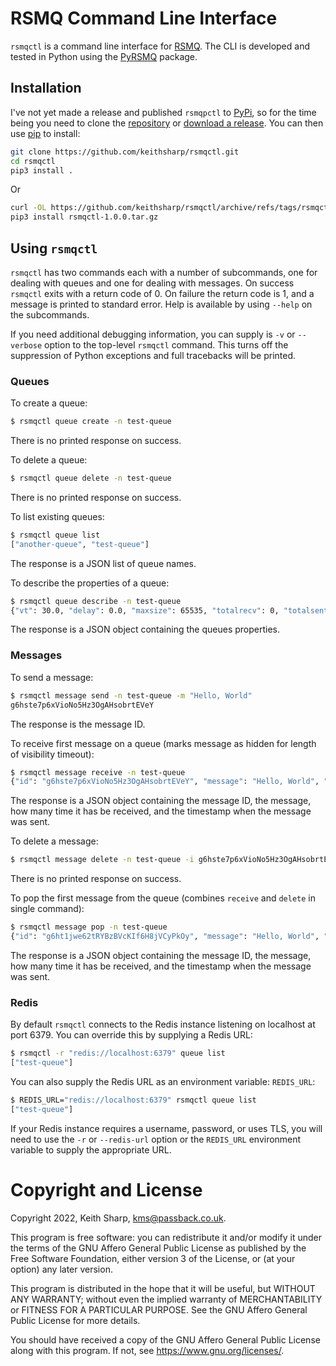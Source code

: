 # RSMQ Command Line Interface
`rsmqctl` is a command line interface for [RSMQ](https://github.com/smrchy/rsmq).  The CLI is developed and tested in Python using the [PyRSMQ](https://github.com/mlasevich/PyRSMQ) package.

## Installation
I've not yet made a release and published `rsmqpctl` to [PyPi](https://pypi.org), so for the time being you need to clone the [repository](https://github.com/keithsharp/rsmqctl) or [download a release](https://github.com/keithsharp/rsmqctl/releases/).  You can then use [pip](https://pypi.org/project/pip/) to install:
```bash
git clone https://github.com/keithsharp/rsmqctl.git
cd rsmqctl
pip3 install .
```
Or
```bash
curl -OL https://github.com/keithsharp/rsmqctl/archive/refs/tags/rsmqctl-1.0.0.tar.gz
pip3 install rsmqctl-1.0.0.tar.gz
```

## Using `rsmqctl`
`rsmqctl` has two commands each with a number of subcommands, one for dealing with queues and one for dealing with messages.  On success `rsmqctl` exits with a return code of 0.  On failure the return code is 1, and a message is printed to standard error.  Help is available by using `--help` on the subcommands.

If you need additional debugging information, you can supply is `-v` or `--verbose` option to the top-level `rsmqctl` command.  This turns off the suppression of Python exceptions and full tracebacks will be printed.

### Queues
To create a queue:
```bash
$ rsmqctl queue create -n test-queue
```
There is no printed response on success.

To delete a queue:
```bash
$ rsmqctl queue delete -n test-queue
```
There is no printed response on success.

To list existing queues:
```bash
$ rsmqctl queue list                
["another-queue", "test-queue"]
```
The response is a JSON list of queue names.

To describe the properties of a queue:
```bash
$ rsmqctl queue describe -n test-queue 
{"vt": 30.0, "delay": 0.0, "maxsize": 65535, "totalrecv": 0, "totalsent": 0, "created": 1643280027, "modified": 1643280027, "msgs": 0, "hiddenmsgs": 0}
```
The response is a JSON object containing the queues properties.

### Messages
To send a message:
```bash
$ rsmqctl message send -n test-queue -m "Hello, World"
g6hste7p6xVioNo5Hz3OgAHsobrtEVeY
```
The response is the message ID.

To receive first message on a queue (marks message as hidden for length of visibility timeout):
```bash
$ rsmqctl message receive -n test-queue
{"id": "g6hste7p6xVioNo5Hz3OgAHsobrtEVeY", "message": "Hello, World", "rc": 1, "ts": 1643280991915}
```
The response is a JSON object containing the message ID, the message, how many time it has be received, and the timestamp when the message was sent.

To delete a message:
```bash
$ rsmqctl message delete -n test-queue -i g6hste7p6xVioNo5Hz3OgAHsobrtEVeY
```
There is no printed response on success.

To pop the first message from the queue (combines `receive` and `delete` in  single command):
```bash
$ rsmqctl message pop -n test-queue                   
{"id": "g6ht1jwe62tRYBzBVcKIf6H8jVCyPkOy", "message": "Hello, World", "rc": 1, "ts": 1643281386411}
```
The response is a JSON object containing the message ID, the message, how many time it has be received, and the timestamp when the message was sent.

### Redis
By default `rsmqctl` connects to the Redis instance listening on localhost at port 6379.  You can override this by supplying a Redis URL:
```bash
$ rsmqctl -r "redis://localhost:6379" queue list
["test-queue"]
```
You can also supply the Redis URL as an environment variable: `REDIS_URL`:
```bash
$ REDIS_URL="redis://localhost:6379" rsmqctl queue list
["test-queue"]
```
If your Redis instance requires a username, password, or uses TLS, you will need to use the `-r` or `--redis-url` option or the `REDIS_URL` environment variable to supply the appropriate URL.

# Copyright and License
Copyright 2022, Keith Sharp, kms@passback.co.uk.

This program is free software: you can redistribute it and/or modify it under the terms of the GNU Affero General Public License as published by the Free Software Foundation, either version 3 of the License, or (at your option) any later version.

This program is distributed in the hope that it will be useful, but WITHOUT ANY WARRANTY; without even the implied warranty of MERCHANTABILITY or FITNESS FOR A PARTICULAR PURPOSE.  See the GNU Affero General Public License for more details.

You should have received a copy of the GNU Affero General Public License along with this program.  If not, see <https://www.gnu.org/licenses/>.